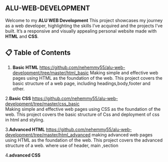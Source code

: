 ## ALU-WEB-DEVELOPMENT ##

Welcome to my **ALU WEB Development** This project showcases my journey as a web developer, highlighting the skills I’ve acquired and the projects I’ve built. It’s a responsive and visually appealing personal website made with **HTML** and **CSS**.

## 📋 Table of Contents 

1. **Basic HTML**
https://github.com/nehemmy55/alu-web-development/tree/master/html_basic
Making simple and effective web pages using HTML as the foundation of the web. This project covers the basic structure of a web page, including headings,body,footer and other.

2.**Basic CSS**
https://github.com/nehemmy55/alu-web-development/tree/master/css_basic  
Making simple and effective web pages using CSS as the foundation of the web. This project covers the basic structure of Css and deployment of css in html and styling.

3.**Advanced HTML**
https://github.com/nehemmy55/alu-web-development/tree/master/html_advanced
making advanced web pages using HTML as the foundation of the web. This project covers the advanced structure of a web. where
use of header, main ,section

4.**advanced CSS**